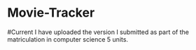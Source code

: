 # Movie-Tracker


#Current
I have uploaded the version I submitted as part of the matriculation in computer science 5 units.
